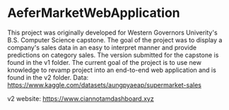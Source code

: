 # AeferMarketWebApplication
This project was originally developed for Western Governors Univerity's B.S. Computer Science capstone. The goal
of the project was to display a company's sales data in an easy to interpret manner and provide predictions on
category sales. The version submitted for the capstone is found in the v1 folder. The current goal of the project
is to use new knowledge to revamp project into an end-to-end web application and is found in the v2 folder.
Data: https://www.kaggle.com/datasets/aungpyaeap/supermarket-sales

v2 website: https://www.ciannotamdashboard.xyz
